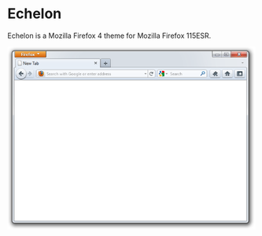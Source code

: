 # Echelon
Echelon is a Mozilla Firefox 4 theme for Mozilla Firefox 115ESR.


![Screenshot](images/screenshot.png)